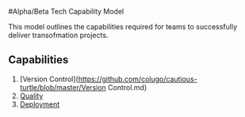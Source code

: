 #Alpha/Beta Tech Capability  Model

This model outlines the capabilities required for teams to successfully deliver transofmation projects.

## Capabilities
 1. [Version Control](https://github.com/colugo/cautious-turtle/blob/master/Version Control.md)
 2. [Quality](https://github.com/colugo/cautious-turtle/blob/master/Quality.md)
 3. [Deployment](https://github.com/colugo/cautious-turtle/blob/master/Deployment.md)
